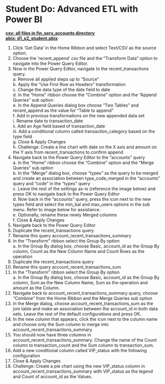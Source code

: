 # Student Do: Advanced ETL with Power BI

[**csv: all files in fin_serv_accounts directory**](https://github.com/dave-melillo/advanced_powerbi/tree/main/data/fin_serv_accounts)<br>
[**pbix: d1_s2_student.pbix**](https://github.com/dave-melillo/advanced_powerbi/blob/main/pbix_files/d1_s3_student.pbix
)


1. Click ‘Get Data’ in the Home Ribbon and select Text/CSV as the source option. </br>
2. Choose the ‘recent_append’ csv file and the “Transform Data” option to navigate into the Power Query Editor. </br>
3. Now in the Power Query Editor, navigate to the recent_transactions query. </br>
    a. Remove all applied steps up to “Source”</br>
    b. Apply the “Use First Row as Headers” transformation</br>
    c. Change the data type of the date field to date</br>
    d. In the “Home” ribbon choose the “Combine” option and the “Append Queries” sub option</br>
    e. In the Append Queries dialog box choose “Two Tables” and recent_append as the value for “Table to append”</br>
    f. Add in previous transformations on the new appended data set </br>
        i. Rename date to transaction_date</br>
       ii. Add an Age field based of transaction_date</br>
       iii. Add a conditional column called transaction_category based on the type field</br>
    g. Close & Apply Changes</br>
    h. Challenge: Create a line chart with date on the X axis and amount on the Y axis from recent_transactions to confirm append</br>
4. Navigate back to the Power Query Editor to the “accounts” query</br>
    a. In the “Home” ribbon choose the “Combine” option and the “Merge Queries” sub option</br>
    b. In the “Merge” dialog box, choose “types” as the query to be merged and create an association between type_code_merged in the “accounts” query and “code” in the “types” query </br>
    c. Leave the rest of the settings as-is (reference the image below) and press OK to navigate back to the Power Query Editor</br>
    d. Now back in the “accounts” query, press the icon next to the new types field and select the min_bal and max_users options in the sub menu. Refer to image below for assistance. </br>
    e. Optionally, rename these newly Merged columns</br>
    f. Close & Apply Changes</br>
5. Navigate back to the Power Query Editor</br>
6. Duplicate the recent_transactions query</br>
7. Rename this query account_recent_transactions_summary</br>
8. In the “Transform” ribbon select the Group By option</br>
    a. In the Group By dialog box, choose Basic, account_id as the Group By column, Count as the New Column Name and Count Rows as the operation</br>
9. Duplicate the recent_transactions query</br>
10. Rename this query account_recent_transactions_sum</br>
11. In the “Transform” ribbon select the Group By option</br>
    a. In the Group By dialog box, choose Basic, account_id as the Group By column, Sum as the New Column Name, Sum as the operation and amount as the Column.</br>
12. Navigate back to account_recent_transactions_summary query, choose “Combine” from the Home Ribbon and the Merge Queries sub option</br>
13. In the Merge dialog, choose account_recent_transactions_sum as the join table and make an association between the account_id in both data sets. Leave the rest of the default configurations and press OK. </br>
14. In the new column that appears, click the icon next to the column name and choose only the Sum column to merge into account_recent_transactions_summary</br>
15. You should now have three columns in account_recent_transactions_summary. Change the name of the Count column to transaction_count and the Sum column to transaction_sum. </br>
16. Add a new conditional column called VIP_status with the following configuration</br>
17. Close & Apply Changes</br>
18. Challenge: Create a pie chart using the new VIP_status column in account_recent_transactions_summary with VIP_status as the legend and Count of account_id as the Values. </br>

